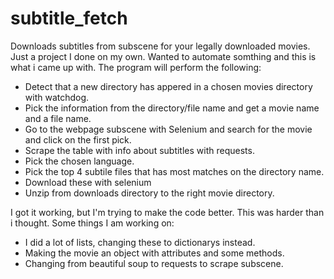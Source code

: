 # subtitle_fetch
Downloads subtitles from subscene for your legally downloaded movies. Just a project I done on my own. Wanted to automate somthing and this is what i came up with. The program will perform the following:
- Detect that a new directory has appered in a chosen movies directory with watchdog.
- Pick the information from the directory/file name and get a movie name and a file name.
- Go to the webpage subscene with Selenium and search for the movie and click on the first pick.
- Scrape the table with info about subtitles with requests.
- Pick the chosen language.
- Pick the top 4 subtile files that has most matches on the directory name.
- Download these with selenium
- Unzip from downloads directory to the right movie directory.

I got it working, but I'm trying to make the code better. This was harder than i thought. Some things I am working on:
- I did a lot of lists, changing these to dictionarys instead. 
- Making the movie an object with attributes and some methods.
- Changing from beautiful soup to requests to scrape subscene.

